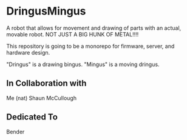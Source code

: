 # DringusMingus

A robot that allows for movement and drawing of parts with an actual, movable robot. NOT JUST A BIG HUNK OF METAL!!!!

This repository is going to be a monorepo for firmware, server, and hardware design.

"Dringus" is a drawing bingus. "Mingus" is a moving dringus.

## In Collaboration with

Me (nat)
Shaun McCullough

## Dedicated To

Bender
